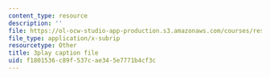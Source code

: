 ```yaml
---
content_type: resource
description: ''
file: https://ol-ocw-studio-app-production.s3.amazonaws.com/courses/res-6-012-introduction-to-probability-spring-2018/f1801536c89f537cae345e7771b4cf3c_wBnlmQR5Vhk.vtt
file_type: application/x-subrip
resourcetype: Other
title: 3play caption file
uid: f1801536-c89f-537c-ae34-5e7771b4cf3c
---
```

